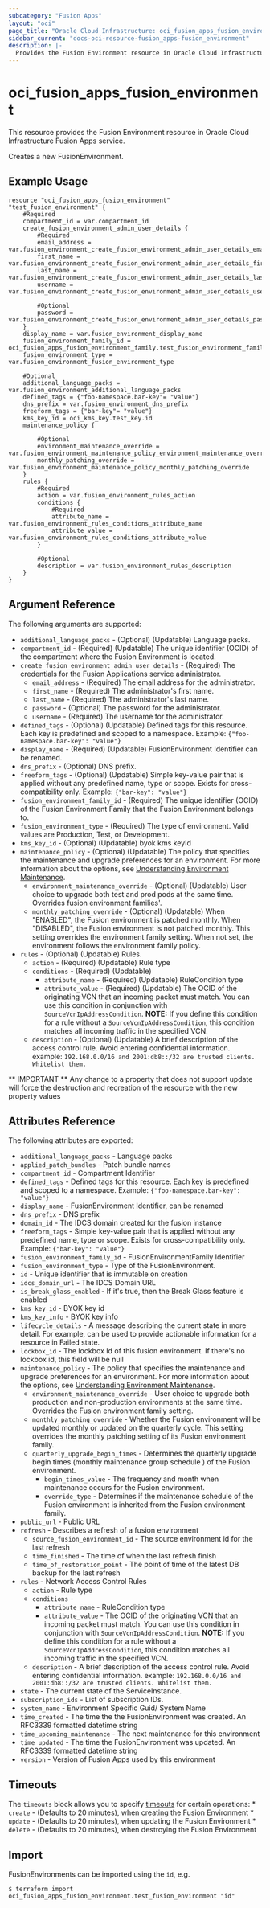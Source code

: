```yaml
---
subcategory: "Fusion Apps"
layout: "oci"
page_title: "Oracle Cloud Infrastructure: oci_fusion_apps_fusion_environment"
sidebar_current: "docs-oci-resource-fusion_apps-fusion_environment"
description: |-
  Provides the Fusion Environment resource in Oracle Cloud Infrastructure Fusion Apps service
---
```


# oci_fusion_apps_fusion_environment
This resource provides the Fusion Environment resource in Oracle Cloud Infrastructure Fusion Apps service.

Creates a new FusionEnvironment.


## Example Usage

```hcl
resource "oci_fusion_apps_fusion_environment" "test_fusion_environment" {
	#Required
	compartment_id = var.compartment_id
	create_fusion_environment_admin_user_details {
		#Required
		email_address = var.fusion_environment_create_fusion_environment_admin_user_details_email_address
		first_name = var.fusion_environment_create_fusion_environment_admin_user_details_first_name
		last_name = var.fusion_environment_create_fusion_environment_admin_user_details_last_name
		username = var.fusion_environment_create_fusion_environment_admin_user_details_username

		#Optional
		password = var.fusion_environment_create_fusion_environment_admin_user_details_password
	}
	display_name = var.fusion_environment_display_name
	fusion_environment_family_id = oci_fusion_apps_fusion_environment_family.test_fusion_environment_family.id
	fusion_environment_type = var.fusion_environment_fusion_environment_type

	#Optional
	additional_language_packs = var.fusion_environment_additional_language_packs
	defined_tags = {"foo-namespace.bar-key"= "value"}
	dns_prefix = var.fusion_environment_dns_prefix
	freeform_tags = {"bar-key"= "value"}
	kms_key_id = oci_kms_key.test_key.id
	maintenance_policy {

		#Optional
		environment_maintenance_override = var.fusion_environment_maintenance_policy_environment_maintenance_override
		monthly_patching_override = var.fusion_environment_maintenance_policy_monthly_patching_override
	}
	rules {
		#Required
		action = var.fusion_environment_rules_action
		conditions {
			#Required
			attribute_name = var.fusion_environment_rules_conditions_attribute_name
			attribute_value = var.fusion_environment_rules_conditions_attribute_value
		}

		#Optional
		description = var.fusion_environment_rules_description
	}
}
```

## Argument Reference

The following arguments are supported:

* `additional_language_packs` - (Optional) (Updatable) Language packs.
* `compartment_id` - (Required) (Updatable) The unique identifier (OCID) of the compartment where the Fusion Environment is located.
* `create_fusion_environment_admin_user_details` - (Required) The credentials for the Fusion Applications service administrator.
	* `email_address` - (Required) The email address for the administrator.
	* `first_name` - (Required) The administrator's first name.
	* `last_name` - (Required) The administrator's last name.
	* `password` - (Optional) The password for the administrator.
	* `username` - (Required) The username for the administrator.
* `defined_tags` - (Optional) (Updatable) Defined tags for this resource. Each key is predefined and scoped to a namespace. Example: `{"foo-namespace.bar-key": "value"}` 
* `display_name` - (Required) (Updatable) FusionEnvironment Identifier can be renamed.
* `dns_prefix` - (Optional) DNS prefix.
* `freeform_tags` - (Optional) (Updatable) Simple key-value pair that is applied without any predefined name, type or scope. Exists for cross-compatibility only. Example: `{"bar-key": "value"}` 
* `fusion_environment_family_id` - (Required) The unique identifier (OCID) of the Fusion Environment Family that the Fusion Environment belongs to.
* `fusion_environment_type` - (Required) The type of environment. Valid values are Production, Test, or Development.
* `kms_key_id` - (Optional) (Updatable) byok kms keyId
* `maintenance_policy` - (Optional) (Updatable) The policy that specifies the maintenance and upgrade preferences for an environment. For more information about the options, see [Understanding Environment Maintenance](https://docs.cloud.oracle.com/iaas/Content/fusion-applications/plan-environment-family.htm#about-env-maintenance).
	* `environment_maintenance_override` - (Optional) (Updatable) User choice to upgrade both test and prod pods at the same time. Overrides fusion environment families'.
	* `monthly_patching_override` - (Optional) (Updatable) When "ENABLED", the Fusion environment is patched monthly. When "DISABLED", the Fusion environment is not patched monthly. This setting overrides the environment family setting. When not set, the environment follows the environment family policy.
* `rules` - (Optional) (Updatable) Rules.
	* `action` - (Required) (Updatable) Rule type
	* `conditions` - (Required) (Updatable) 
		* `attribute_name` - (Required) (Updatable) RuleCondition type
		* `attribute_value` - (Required) (Updatable) The OCID of the originating VCN that an incoming packet must match. You can use this condition in conjunction with `SourceVcnIpAddressCondition`. **NOTE:** If you define this condition for a rule without a `SourceVcnIpAddressCondition`, this condition matches all incoming traffic in the specified VCN. 
	* `description` - (Optional) (Updatable) A brief description of the access control rule. Avoid entering confidential information. example: `192.168.0.0/16 and 2001:db8::/32 are trusted clients. Whitelist them.` 


** IMPORTANT **
Any change to a property that does not support update will force the destruction and recreation of the resource with the new property values

## Attributes Reference

The following attributes are exported:

* `additional_language_packs` - Language packs
* `applied_patch_bundles` - Patch bundle names
* `compartment_id` - Compartment Identifier
* `defined_tags` - Defined tags for this resource. Each key is predefined and scoped to a namespace. Example: `{"foo-namespace.bar-key": "value"}` 
* `display_name` - FusionEnvironment Identifier, can be renamed
* `dns_prefix` - DNS prefix
* `domain_id` - The IDCS domain created for the fusion instance
* `freeform_tags` - Simple key-value pair that is applied without any predefined name, type or scope. Exists for cross-compatibility only. Example: `{"bar-key": "value"}` 
* `fusion_environment_family_id` - FusionEnvironmentFamily Identifier
* `fusion_environment_type` - Type of the FusionEnvironment.
* `id` - Unique identifier that is immutable on creation
* `idcs_domain_url` - The IDCS Domain URL
* `is_break_glass_enabled` - If it's true, then the Break Glass feature is enabled
* `kms_key_id` - BYOK key id
* `kms_key_info` - BYOK key info
* `lifecycle_details` - A message describing the current state in more detail. For example, can be used to provide actionable information for a resource in Failed state.
* `lockbox_id` - The lockbox Id of this fusion environment. If there's no lockbox id, this field will be null
* `maintenance_policy` - The policy that specifies the maintenance and upgrade preferences for an environment. For more information about the options, see [Understanding Environment Maintenance](https://docs.cloud.oracle.com/iaas/Content/fusion-applications/plan-environment-family.htm#about-env-maintenance).
	* `environment_maintenance_override` - User choice to upgrade both production and non-production environments at the same time. Overrides the Fusion environment family setting.
	* `monthly_patching_override` - Whether the Fusion environment will be updated monthly or updated on the quarterly cycle. This setting overrides the monthly patching setting of its Fusion environment family.
	* `quarterly_upgrade_begin_times` - Determines the quarterly upgrade begin times (monthly maintenance group schedule ) of the Fusion environment.
		* `begin_times_value` - The frequency and month when maintenance occurs for the Fusion environment.
		* `override_type` - Determines if the maintenance schedule of the Fusion environment is inherited from the Fusion environment family.
* `public_url` - Public URL
* `refresh` - Describes a refresh of a fusion environment
	* `source_fusion_environment_id` - The source environment id for the last refresh
	* `time_finished` - The time of when the last refresh finish
	* `time_of_restoration_point` - The point of time of the latest DB backup for the last refresh
* `rules` - Network Access Control Rules
	* `action` - Rule type
	* `conditions` - 
		* `attribute_name` - RuleCondition type
		* `attribute_value` - The OCID of the originating VCN that an incoming packet must match. You can use this condition in conjunction with `SourceVcnIpAddressCondition`. **NOTE:** If you define this condition for a rule without a `SourceVcnIpAddressCondition`, this condition matches all incoming traffic in the specified VCN. 
	* `description` - A brief description of the access control rule. Avoid entering confidential information. example: `192.168.0.0/16 and 2001:db8::/32 are trusted clients. Whitelist them.` 
* `state` - The current state of the ServiceInstance.
* `subscription_ids` - List of subscription IDs.
* `system_name` - Environment Specific Guid/ System Name
* `time_created` - The time the the FusionEnvironment was created. An RFC3339 formatted datetime string
* `time_upcoming_maintenance` - The next maintenance for this environment
* `time_updated` - The time the FusionEnvironment was updated. An RFC3339 formatted datetime string
* `version` - Version of Fusion Apps used by this environment

## Timeouts

The `timeouts` block allows you to specify [timeouts](https://registry.terraform.io/providers/oracle/oci/latest/docs/guides/changing_timeouts) for certain operations:
	* `create` - (Defaults to 20 minutes), when creating the Fusion Environment
	* `update` - (Defaults to 20 minutes), when updating the Fusion Environment
	* `delete` - (Defaults to 20 minutes), when destroying the Fusion Environment


## Import

FusionEnvironments can be imported using the `id`, e.g.

```
$ terraform import oci_fusion_apps_fusion_environment.test_fusion_environment "id"
```

